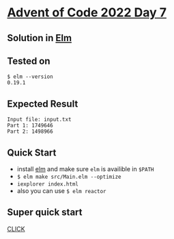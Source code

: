 # [Advent of Code 2022 Day 7](https://adventofcode.com/2022/day/7) 
## Solution in [Elm](https://elm-lang.org/)

## Tested on 

```console
$ elm --version
0.19.1
```

## Expected Result

```console
Input file: input.txt
Part 1: 1749646
Part 2: 1498966
```

## Quick Start
- install [elm](https://guide.elm-lang.org/install/elm.html) and make sure `elm` is availible in `$PATH`
- `$ elm make src/Main.elm --optimize`
- `iexplorer index.html`
- also you can use `$ elm reactor`

## Super quick start
[CLICK](https://vovak0-23.github.io/aoc2022/d07_elm/d7.html)
